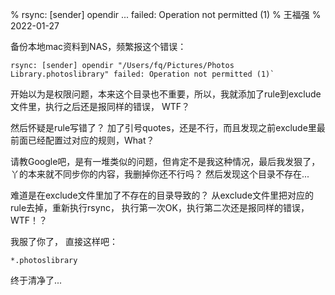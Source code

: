 % rsync: [sender] opendir ... failed: Operation not permitted (1)
% 王福强
% 2022-01-27


备份本地mac资料到NAS，频繁报这个错误：

```
rsync: [sender] opendir "/Users/fq/Pictures/Photos Library.photoslibrary" failed: Operation not permitted (1)`
```

开始以为是权限问题，本来这个目录也不重要，所以，我就添加了rule到exclude文件里，执行之后还是报同样的错误， WTF？

然后怀疑是rule写错了？ 加了引号quotes，还是不行，而且发现之前exclude里最前面已经配置过对应的规则，What？

请教Google吧，是有一堆类似的问题，但肯定不是我这种情况，最后我发狠了，丫的本来就不同步你的内容，我删掉你还不行吗？ 然后发现这个目录不存在...

难道是在exclude文件里加了不存在的目录导致的？ 从exclude文件里把对应的rule去掉，重新执行rsync， 执行第一次OK，执行第二次还是报同样的错误， WTF！？

我服了你了， 直接这样吧：

```
*.photoslibrary
```

终于清净了...






